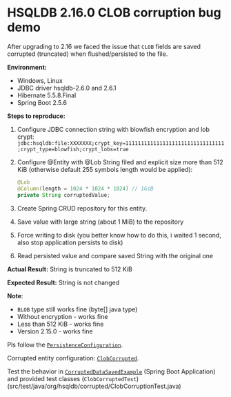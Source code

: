 # HSQLDB 2.16.0 CLOB corruption bug demo

After upgrading to 2.16 we faced the issue that `CLOB` fields are saved corrupted (truncated) when flushed/persisted to the file.

**Environment:**
* Windows, Linux
* JDBC driver hsqldb-2.6.0 and 2.6.1
* Hibernate 5.5.8.Final
* Spring Boot 2.5.6

**Steps to reproduce:**
1. Configure JDBC connection string with blowfish encryption and lob crypt:
   `jdbc:hsqldb:file:XXXXXXX;crypt_key=11111111111111111111111111111111;crypt_type=blowfish;crypt_lobs=true`
2. Configure @Entity with @Lob String filed and explicit size more than 512 KiB (otherwise default 255 symbols length would be applied):
    ```java
    @Lob
    @Column(length = 1024 * 1024 * 1024) // 1GiB
    private String corruptedValue;
    ```

3. Create Spring CRUD repository for this entity.
4. Save value with large string (about 1 MiB) to the repository
5. Force writing to disk (you better know how to do this, i waited 1 second, also stop application persists to disk)
6. Read persisted value and compare saved String with the original one

**Actual Result:**
String is truncated to 512 KiB

**Expected Result:**
String is not changed

**Note**:
* `BLOB` type still works fine (byte[] java type)
* Without encryption - works fine
* Less than 512 KiB - works fine
* Version 2.15.0 - works fine

Pls follow the [`PersistenceConfiguration`](src/main/java/org/hsqldb/corrupted/PersistenceConfiguration.java).

Corrupted entity configuration: [`ClobCorrupted`](src/main/java/org/hsqldb/corrupted/model/ClobCorrupted.java).

Test the behavior in [`CorruptedDataSavedExample`](src/main/java/org/hsqldb/corrupted/CorruptedDataSavedExample.java) 
(Spring Boot Application) and provided test classes
(`ClobCorruptedTest`)(src/test/java/org/hsqldb/corrupted/ClobCorruptionTest.java)